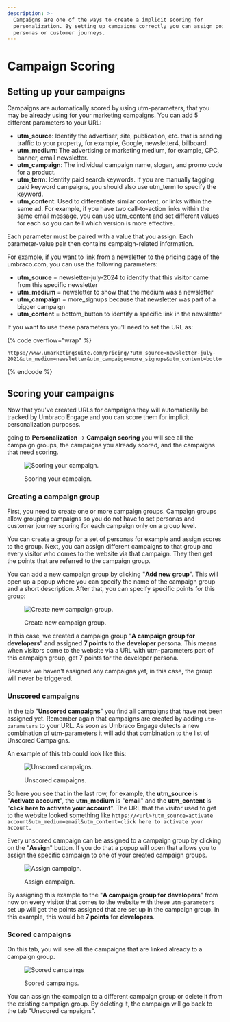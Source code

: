```yaml
---
description: >-
  Campaigns are one of the ways to create a implicit scoring for
  personalization. By setting up campaigns correctly you can assign points to
  personas or customer journeys.
---
```


# Campaign Scoring

## Setting up your campaigns

Campaigns are automatically scored by using utm-parameters, that you may be already using for your marketing campaigns. You can add 5 different parameters to your URL:

* **utm_source**: Identify the advertiser, site, publication, etc. that is sending traffic to your property, for example, Google, newsletter4, billboard.
* **utm_medium**: The advertising or marketing medium, for example, CPC, banner, email newsletter.
* **utm_campaign**: The individual campaign name, slogan, and promo code for a product.
* **utm_term**: Identify paid search keywords. If you are manually tagging paid keyword campaigns, you should also use utm_term to specify the keyword.
* **utm_content**: Used to differentiate similar content, or links within the same ad. For example, if you have two call-to-action links within the same email message, you can use utm_content and set different values for each so you can tell which version is more effective.

Each parameter must be paired with a value that you assign. Each parameter-value pair then contains campaign-related information.

For example, if you want to link from a newsletter to the pricing page of the umbraco.com, you can use the following parameters:

* **utm_source** = newsletter-july-2024 to identify that this visitor came from this specific newsletter
* **utm_medium** = newsletter to show that the medium was a newsletter
* **utm_campaign** = more_signups because that newsletter was part of a bigger campaign
* **utm_content** = bottom_button to identify a specific link in the newsletter

If you want to use these parameters you'll need to set the URL as:

{% code overflow="wrap" %}

```
https://www.umarketingsuite.com/pricing/?utm_source=newsletter-july-2021&utm_medium=newsletter&utm_campaign=more_signups&utm_content=bottom_button
```

{% endcode %}

## Scoring your campaigns

Now that you've created URLs for campaigns they will automatically be tracked by Umbraco Engage and you can score them for implicit personalization purposes.

going to **Personalization** -> **Campaign scoring** you will see all the campaign groups, the campaigns you already scored, and the campaigns that need scoring.

<figure><img src="../../../.gitbook/assets/engage-personalization-campaign-scoring.png" alt="Scoring your campaign."><figcaption><p>Scoring your campaign.</p></figcaption></figure>

### Creating a campaign group

First, you need to create one or more campaign groups. Campaign groups allow grouping campaigns so you do not have to set personas and customer journey scoring for each campaign only on a group level.

You can create a group for a set of personas for example and assign scores to the group. Next, you can assign different campaigns to that group and every visitor who comes to the website via that campaign. They then get the points that are referred to the campaign group.

You can add a new campaign group by clicking "**Add new group**". This will open up a popup where you can specify the name of the campaign group and a short description. After that, you can specify specific points for this group:

<div align="left">

<figure><img src="../../../.gitbook/assets/image (7) (2).png" alt="Create new campaign group."><figcaption><p>Create new campaign group.</p></figcaption></figure>

</div>

In this case, we created a campaign group "**A campaign group for developers**" and assigned **7 points** to the **developer** persona. This means when visitors come to the website via a URL with utm-parameters part of this campaign group, get 7 points for the developer persona.

Because we haven't assigned any campaigns yet, in this case, the group will never be triggered.

### Unscored campaigns

In the tab "**Unscored campaigns**" you find all campaigns that have not been assigned yet. Remember again that campaigns are created by adding `utm-parameters` to your URL. As soon as Umbraco Engage detects a new combination of utm-parameters it will add that combination to the list of Unscored Campaigns.

An example of this tab could look like this:

<figure><img src="../../../.gitbook/assets/image (8) (1) (1).png" alt="Unscored campaigns."><figcaption><p>Unscored campaigns.</p></figcaption></figure>

So here you see that in the last row, for example, the **utm_source** is "**Activate account**", the **utm_medium** is "**email**" and the **utm_content** is "**click here to activate your account**". The URL that the visitor used to get to the website looked something like `https://<url>?utm_source=activate account&utm_medium=email&utm_content=click here to activate your account.`

Every unscored campaign can be assigned to a campaign group by clicking on the "**Assign**" button. If you do that a popup will open that allows you to assign the specific campaign to one of your created campaign groups.

<div align="left">

<figure><img src="../../../.gitbook/assets/image (10) (1).png" alt="Assign campaign."><figcaption><p>Assign campaign.</p></figcaption></figure>

</div>

By assigning this example to the "**A campaign group for developers**" from now on every visitor that comes to the website with these `utm-parameters` set up will get the points assigned that are set up in the campaign group. In this example, this would be **7 points** for **developers**.

### Scored campaigns

On this tab, you will see all the campaigns that are linked already to a campaign group.

<figure><img src="../../../.gitbook/assets/image (11) (1).png" alt="Scored campaings"><figcaption><p>Scored campaings.</p></figcaption></figure>

You can assign the campaign to a different campaign group or delete it from the existing campaign group. By deleting it, the campaign will go back to the tab "Unscored campaigns".
